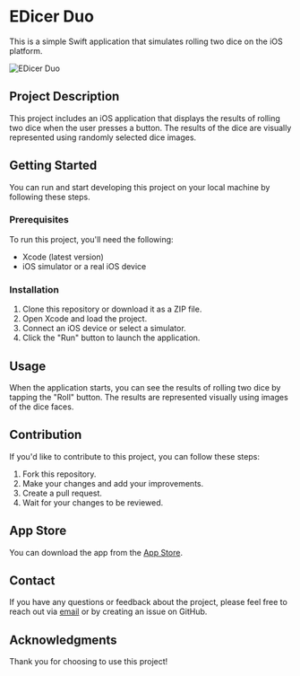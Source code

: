 # EDicer Duo

This is a simple Swift application that simulates rolling two dice on the iOS platform.

![EDicer Duo](https://github.com/erdalkama/EDicer-Duo/assets/34250103/082eb333-5cb5-487c-aff9-e5143ebc363c)

## Project Description

This project includes an iOS application that displays the results of rolling two dice when the user presses a button. The results of the dice are visually represented using randomly selected dice images.

## Getting Started

You can run and start developing this project on your local machine by following these steps.

### Prerequisites

To run this project, you'll need the following:

- Xcode (latest version)
- iOS simulator or a real iOS device

### Installation

1. Clone this repository or download it as a ZIP file.
2. Open Xcode and load the project.
3. Connect an iOS device or select a simulator.
4. Click the "Run" button to launch the application.

## Usage

When the application starts, you can see the results of rolling two dice by tapping the "Roll" button. The results are represented visually using images of the dice faces.

## Contribution

If you'd like to contribute to this project, you can follow these steps:

1. Fork this repository.
2. Make your changes and add your improvements.
3. Create a pull request.
4. Wait for your changes to be reviewed.

## App Store

You can download the app from the [App Store](https://apps.apple.com/us/app/edicer-duo/id6468953365).

## Contact

If you have any questions or feedback about the project, please feel free to reach out via [email](mailto:erdalkama@hotmail.com) or by creating an issue on GitHub.

## Acknowledgments

Thank you for choosing to use this project!

 

